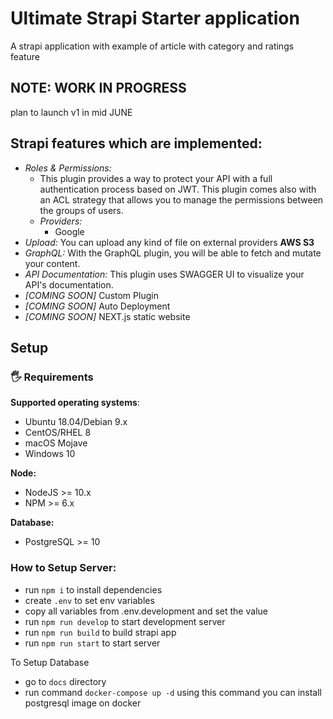 # Ultimate Strapi Starter application
A strapi application with example of article with category and ratings feature

## NOTE: WORK IN PROGRESS
plan to launch v1 in mid JUNE


## Strapi features which are implemented:

- *Roles & Permissions:*
  - This plugin provides a way to protect your API with a full authentication process based on JWT. This plugin comes also with an ACL strategy that allows you to manage the permissions between the groups of users.
  - *Providers:*
    - Google
- *Upload:* You can upload any kind of file on external providers **AWS S3**
- *GraphQL:* With the GraphQL plugin, you will be able to fetch and mutate your content.
- *API Documentation:* This plugin uses SWAGGER UI to visualize your API's documentation.
- *[COMING SOON]* Custom Plugin
- *[COMING SOON]* Auto Deployment
- *[COMING SOON]* NEXT.js static website


## Setup
### 🖐 Requirements

**Supported operating systems**:
- Ubuntu 18.04/Debian 9.x
- CentOS/RHEL 8
- macOS Mojave
- Windows 10

**Node:**
- NodeJS >= 10.x
- NPM >= 6.x

**Database:**
- PostgreSQL >= 10

### How to Setup Server:
- run `npm i` to install dependencies
- create `.env` to set env variables
- copy all variables from .env.development and set the value
- run `npm run develop` to start development server
- run `npm run build` to build strapi app
- run `npm run start` to start server

To Setup Database
- go to `docs` directory
- run command `docker-compose up -d` using this command you can install postgresql image on docker
